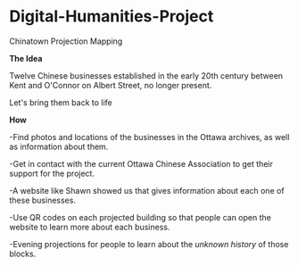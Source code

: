 # Digital-Humanities-Project
Chinatown Projection Mapping

**The Idea**

Twelve Chinese businesses established in the early 20th century between Kent and O'Connor on Albert Street, no longer present. 

Let's bring them back to life

**How**

-Find photos and locations of the businesses in the Ottawa archives, as well as information about them.

-Get in contact with the current Ottawa Chinese Association to get their support for the project.

-A website like Shawn showed us that gives information about each one of these businesses.

-Use QR codes on each projected building so that people can open the website to learn more about each business.

-Evening projections for people to learn about the *unknown history* of those blocks.
